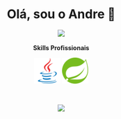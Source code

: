<h1 align="center">Olá, sou o Andre 👋</h1>

<p align="center">
 <a href="https://www.linkedin.com/in/andre-garrido-69a087352/" target="_blank">
  <img src="https://img.icons8.com/fluent/60/000000/linkedin.png" />
 </a>
</p>

<p align="center"> 
 <strong>
  Skills Profissionais
  </strong>
</p>

<p align="center"> 
  <img src="https://raw.githubusercontent.com/devicons/devicon/refs/heads/master/icons/java/java-original.svg" alt="java" width="60" height="60" />
  <img src="https://raw.githubusercontent.com/devicons/devicon/refs/heads/master/icons/spring/spring-original.svg" alt="spring-boot" width="60" height="60" />
  <!--<img src="https://raw.githubusercontent.com/devicons/devicon/master/icons/docker/docker-original-wordmark.svg" alt="docker" width="60" height="60" />
  <img src="https://raw.githubusercontent.com/devicons/devicon/master/icons/kubernetes/kubernetes-plain-wordmark.svg" alt="kubernetes" width="60" height="60" />
  <img src="https://raw.githubusercontent.com/devicons/devicon/master/icons/amazonwebservices/amazonwebservices-original-wordmark.svg" alt="aws" width="60" height="60" />
  <img src="https://raw.githubusercontent.com/devicons/devicon/master/icons/azure/azure-original.svg" alt="azure" width="60" height="60" />-->
</p>

</br>

<p align="center">
 <a href="#" alt="Moien Tajik's github stats">
  <img src="https://github-readme-stats.vercel.app/api?username=andregarrido101&theme=tokyonight&show_icons=true" />
 </a>
</p>


